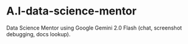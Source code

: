 # A.I-data-science-mentor
Data Science Mentor using Google Gemini 2.0 Flash (chat, screenshot debugging, docs lookup).
